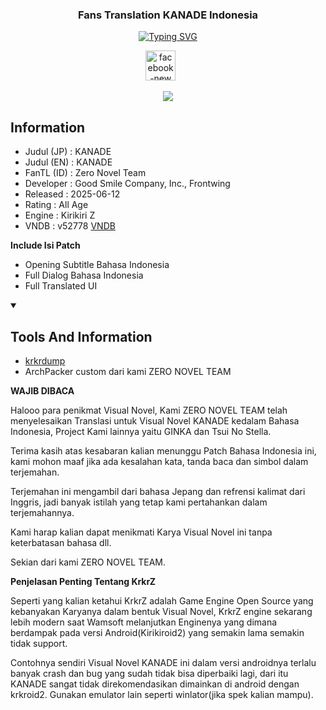 
<h3 align='center'>
Fans Translation KANADE Indonesia 
</h3>


<p align='center'>
<a href="https://www.facebook.com/profile.php?id=100086800552053"><img src="https://readme-typing-svg.demolab.com?font=Roboto&pause=1000&center=true&random=false&width=435&lines=Zero+Novel+Team" alt="Typing SVG" /></a>
</p>

<p align='center'>
<a href="https://www.facebook.com/profile.php?id=100086800552053" target="_blank" rel="noopener noreferrer"><img width="48" height="48" src="https://img.icons8.com/color/48/facebook-new.png" alt="facebook-new" alt="Facebook" height="30" width="40" /></a>
&#8287;&#8287;&#8287;&#8287;&#8287;


<p align='center'>
<img src="https://blogger.googleusercontent.com/img/b/R29vZ2xl/AVvXsEiGaigSySEkq_5VolkWDIkIO6wPGJfFnVdFUs8ASzIiN1eIiHCL1HKj1wk-iOroAsSJE6jbRZXXNu5elUXYmqy_OADV057wXmD2y4oOuuLcyYV4zkPs2w4uI7zoZrgNHvu15k1RlOIQo3RQT4XFYyg_Cgnq8PGEJQYkrc9DIXCnYAWeTyhmJ-9rtBeqfiI/s16000/ev011a_2.png"


<details open> 
  <summary><h2>Information</h2></summary>

- Judul (JP) : KANADE
- Judul (EN) : KANADE
- FanTL (ID) : Zero Novel Team
- Developer  : Good Smile Company, Inc., Frontwing
- Released   : 2025-06-12
- Rating     : All Age
- Engine     : Kirikiri Z
- VNDB       : v52778 [VNDB](https://vndb.org/v52778)


**Include Isi Patch**

- Opening Subtitle Bahasa Indonesia
- Full Dialog Bahasa Indonesia
- Full Translated UI

</detail>


<details open> 
  <summary><h2>Tools And Information</h2></summary> 

- [krkrdump](https://github.com/crskycode/KrkrDump) 
- ArchPacker custom dari kami ZERO NOVEL TEAM


**WAJIB DIBACA**

Halooo para penikmat Visual Novel, Kami ZERO NOVEL TEAM telah menyelesaikan Translasi untuk Visual Novel KANADE kedalam Bahasa Indonesia, Project Kami lainnya yaitu GINKA dan Tsui No Stella.

Terima kasih atas kesabaran kalian menunggu Patch Bahasa Indonesia ini, kami mohon maaf jika ada kesalahan kata, tanda baca dan simbol dalam terjemahan. 

Terjemahan ini mengambil dari bahasa Jepang dan refrensi kalimat dari Inggris, jadi banyak istilah yang tetap kami pertahankan dalam terjemahannya.

Kami harap kalian dapat menikmati Karya Visual Novel ini tanpa keterbatasan bahasa dll. 

Sekian dari kami ZERO NOVEL TEAM.



**Penjelasan Penting Tentang KrkrZ**

Seperti yang kalian ketahui KrkrZ adalah Game Engine Open Source yang kebanyakan Karyanya dalam bentuk Visual Novel, KrkrZ engine sekarang lebih modern saat Wamsoft melanjutkan Enginenya yang dimana berdampak pada versi Android(Kirikiroid2) yang semakin lama semakin tidak support.

Contohnya sendiri Visual Novel KANADE ini dalam versi androidnya terlalu banyak crash dan bug yang sudah tidak bisa diperbaiki lagi, dari itu KANADE sangat tidak direkomendasikan dimainkan di android dengan krkroid2. Gunakan emulator lain seperti winlator(jika spek kalian mampu). 
